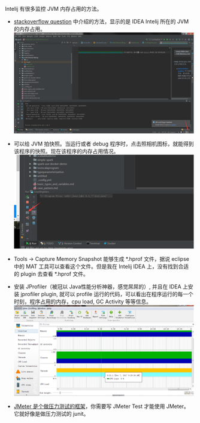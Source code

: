 Intelij 有很多监控 JVM 内存占用的方法。

- [stackoverflow question](https://stackoverflow.com/questions/36691118/is-it-possible-to-show-heap-memory-size-in-intellij-ide-android-studio) 中介绍的方法，显示的是 IDEA Intelij 所在的 JVM 的内存占用。![窗口的右下角有个显示当前 JVM heap 内存占用的情况，点击可以强制执行 GC](JVM-heap-size.png)

- 可以给 JVM 拍快照。当运行或者 debug 程序时，点击照相机图标，就能得到该程序的快照。现在该程序的内存占用情况。![JVM-Memory-Snapshot](JVM-Memory-Snapshot.png)

- Tools -> Capture Memory Snapshot 能够生成 *.hprof 文件，据说 eclipse 中的 MAT 工具可以查看这个文件。但是我在 Intelij IDEA 上，没有找到合适的 plugin 去查看 *.hprof 文件。

- 安装 JProfiler（被冠以 Java性能分析神器，感觉屌屌的）, 并且在 IDEA 上安装 jprofiler plugin, 就可以 profile 运行的代码，可以看出在程序运行的每一个时刻，程序占用的内存，cpu load, GC Activity 等等信息。 ![jprofiler](jprofiler.png)

- [JMeter 是个做压力测试的框架](http://jmeter.apache.org/)，你需要写 JMeter Test 才能使用 JMeter。它就好像是做压力测试的 junit。
